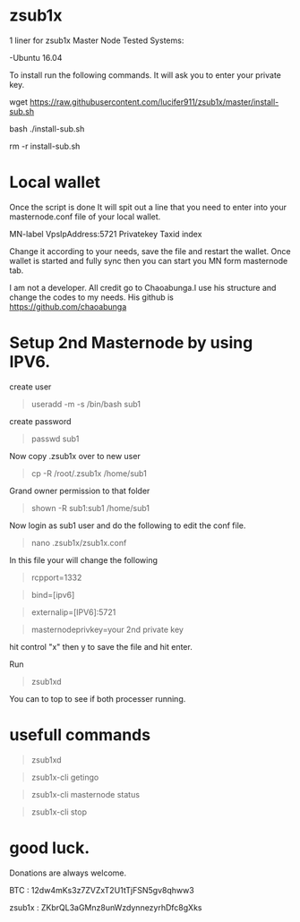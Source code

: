 # zsub1x
1 liner for zsub1x Master Node
Tested Systems:

-Ubuntu 16.04

To install run the following commands. It will ask you to enter your private key.

wget https://raw.githubusercontent.com/lucifer911/zsub1x/master/install-sub.sh

bash ./install-sub.sh

rm -r install-sub.sh

# Local wallet

Once the script is done It will spit out a line that you need to enter into your masternode.conf file of your local wallet.

MN-label VpsIpAddress:5721 Privatekey Taxid index

Change it according to your needs, save the file and restart the wallet. Once wallet is started and fully sync then you can start you MN form masternode tab.

I am not a developer. All credit go to Chaoabunga.I use his structure and change the codes to my needs. His github is https://github.com/chaoabunga

# Setup 2nd Masternode by using IPV6.

create user

> useradd -m -s /bin/bash sub1

create password 

> passwd sub1

Now copy .zsub1x over to new user

> cp -R /root/.zsub1x /home/sub1

Grand owner permission to that folder

> shown -R sub1:sub1 /home/sub1

Now login as sub1 user and do the following to edit the conf file.

> nano .zsub1x/zsub1x.conf

In this file your will change the following

> rcpport=1332

> bind=[ipv6]

> externalip=[IPV6]:5721

> masternodeprivkey=your 2nd private key

hit control "x" then y to save the file and hit enter.

Run 

> zsub1xd 

You can to top to see if both processer running.

# usefull commands

>zsub1xd

>zsub1x-cli getingo

>zsub1x-cli masternode status

>zsub1x-cli stop

# good luck.

Donations are always welcome.

BTC : 12dw4mKs3z7ZVZxT2U1tTjFSN5gv8qhww3

zsub1x : ZKbrQL3aGMnz8unWzdynnezyrhDfc8gXks

